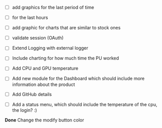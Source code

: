- [ ] add graphics for the last period of time
- [ ] for the last hours
- [ ] add graphic for charts that are similar to stock ones
- [ ] validate session (OAuth)
- [ ] Extend Logging with external logger 
- [ ] Include charting for how much time the PU worked
- [ ] Add CPU and GPU temperature
- [ ] Add new module for the Dashboard which should include more information about the product
- [ ] Add GitHub details
- [ ] Add a status menu, which should include the temperature of the cpu, the login? :)




**Done**
Change the modify button color
